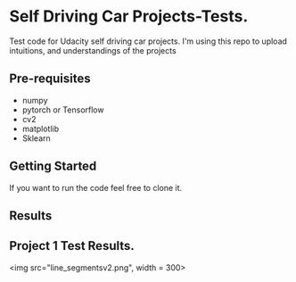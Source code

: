 # Self Driving Car Projects-Tests.

Test code for Udacity self driving car projects. I'm using this repo to upload intuitions, and understandings of the projects 


Pre-requisites
--------------

* numpy
* pytorch or Tensorflow
* cv2
* matplotlib
* Sklearn

Getting Started
---------------
If you want to run the code feel free to clone it.

Results
-------
Project 1 Test Results.
-----
<img src="line_segmentsv2.png", width = 300>


